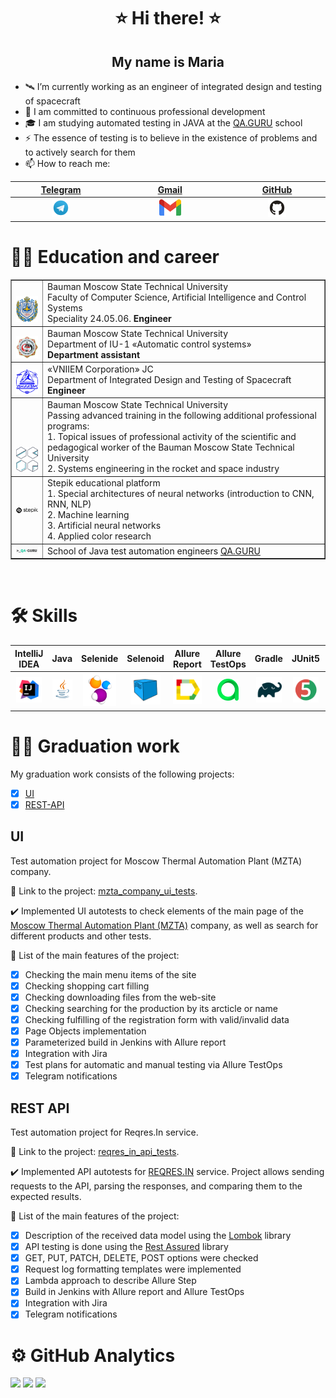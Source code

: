 <h1 align="center"> ⭐ Hi there! ⭐ </h1>
<h2 align="center"> My name is Maria </h2>


- 🛰️ I’m currently working as an engineer of integrated design and testing of spacecraft
- 🚀 I am committed to continuous professional development
- 🎓 I am studying automated testing in JAVA at the [QA.GURU](https://qa.guru) school
- ⚡ The essence of testing is to believe in the existence of problems and to actively search for them
- 📫 How to reach me:
  
| [Telegram](https://t.me/MaryPimenova) | [Gmail](mailto:marusim8ha@gmail.com) |[GitHub](https://github.com/MaryPimenova/) |
|:---------:|:---------:|:---------:|
| <a href="https://t.me/MaryPimenova"> <img width="20%" src="media/logotypes/Telegram.svg" alt="Telegram Badge"/> </a> | <a href="mailto:marusim8ha@gmail.com"> <img width="20%" src="media/logotypes/gmail.png" alt="gmail"/></a> | <a href="https://github.com/MaryPimenova/"> <img width="20%" src="media/logotypes/GitHub.svg" alt="github"/></a> |

# 👩‍🎓 Education and career
<table width="100%" border='1'>
   <tr> 
    <td width="8%" valign="bottom"><img src="media/images/MGTU.png"></td><td valign="middle">Bauman Moscow State Technical University</br>Faculty of Computer Science, Artificial Intelligence and Control Systems</br>Speciality 24.05.06. <b>Engineer</b></td>
    <tr><td width="8%" valign="bottom"><img src="media/images/iu1.jpeg"></td><td valign="middle">Bauman Moscow State Technical University</br>Department of IU-1 «Automatic control systems»</br><b>Department assistant</b></td>
    <tr><td width="8%" valign="bottom"><img src="media/images/vniiem.jpg"></td><td valign="middle">«VNIIEM Corporation» JC</br>Department of Integrated Design and Testing of Spacecraft</br><b>Engineer</b></td>
    <tr><td width="8%" valign="bottom"><img src="media/images/degree.png"></td><td valign="middle">Bauman Moscow State Technical University</br>Passing advanced training in the following additional professional programs:</br>1. Topical issues of professional activity of the scientific and pedagogical worker of the Bauman Moscow State Technical University</br>2. Systems engineering in the rocket and space industry</td>
  <tr><td width="8%" valign="middle"><img src="media/images/stepic.png"></td><td valign="middle">Stepik educational platform</br>1. Special architectures of neural networks (introduction to CNN, RNN, NLP)</br>2. Machine learning</br>3. Artificial neural networks</br>4. Applied color research</td>
    <tr><td width="10%" valign="bottom"><img src="media/images/qa_guru.png"></td><td valign="middle">School of Java test automation engineers <a target="_blank" href="https://qa.guru">QA.GURU</a></td>
   </tr>
  </table>
  </br>

# :hammer_and_wrench: Skills 
| IntelliJ IDEA | Java | Selenide | Selenoid  | Allure Report |  Allure TestOps | Gradle | JUnit5 | GitHub | Jenkins| Rest Assured | Postman | Telegram | Jira | 
|:---------:|:---------:|:---------:|:---------:|:---------:|:---------:|:---------:|:---------:|:---------:|:---------:|:---------:|:-----------:|:-----------:|:-----------:|
| <a href="https://www.jetbrains.com/idea/"> <img width="90%" title="IntelliJ IDEA" src="media/logotypes/Intelij_IDEA.svg"></a> | <a href="https://www.java.com/"><img width="100%" title="Java" src="media/logotypes/Java.svg"></a> | <a href="https://selenide.org/"> <img width="90%" title="Selenide" src="media/logotypes/Selenide.svg"></a> | <a href="https://aerokube.com/selenoid/"> <img width="80%" title="Selenoid" src="media/logotypes/Selenoid.svg"></a> |<a href="https://github.com/allure-framework/allure2"> <img width="100%" title="Allure Report" src="media/logotypes/Allure_Report.svg"></a> |<a href="https://qameta.io/"> <img width="60%" title="Allure TestOps" src="media/logotypes/AllureTestOps.svg"></a> |<a href="https://gradle.org/"><img width="90%" title="Gradle" src="media/logotypes/Gradle.svg"></a> |<a href="https://junit.org/junit5/"> <img width="90%" title="JUnit5" src="media/logotypes/JUnit5.svg"></a> |<a href="https://github.com/"><img width="90%" title="GitHub" src="media/logotypes/GitHub.svg"></a> | <a href="https://jenkins.autotests.cloud/"> <img width="90%" title="Jenkins" src="media/logotypes/Jenkins.svg"></a>| <a href="https://rest-assured.io/"> <img width="65%" title="Rest Assured" src="media/logotypes/rest_assured.png"></a> | <a href="https://www.postman.com/"> <img width="65%" title="Postman" src="media/logotypes/postman.png"></a> |<a href="https://web.telegram.org/"> <img width="80%" title="Telegram" src="media/logotypes/Telegram.svg"></a> |<a href="https://jira.autotests.cloud/"> <img width="85%" title="Jira" src="media/logotypes/Jira.svg"></a>|

# :woman_technologist: Graduation work
My graduation work consists of the following projects:
- [x] [UI](https://github.com/MaryPimenova/mzta_website_project_UI)
- [x] [REST-API](https://github.com/MaryPimenova/rest-api-reqres)

## UI
Test automation project for Moscow Thermal Automation Plant (MZTA) company.

:link: Link to the project: <a target="_blank" href="https://github.com/MaryPimenova/VacancyProject">mzta_company_ui_tests</a>.

:heavy_check_mark: Implemented UI autotests to check elements of the main page of the [Moscow Thermal Automation Plant (MZTA)](https://www.mzta.ru/) company, as well as search for different products and other tests.

:triangular_flag_on_post: List of the main features of the project:
- [x] Checking the main menu items of the site
- [x] Checking shopping cart filling
- [x] Checking downloading files from the web-site
- [x] Checking searching for the production by its arcticle or name
- [x] Checking fulfilling of the registration form with valid/invalid data
- [x] Page Objects implementation
- [x] Parameterized build in Jenkins with Allure report
- [x] Integration with Jira
- [x] Test plans for automatic and manual testing via Allure TestOps
- [x] Telegram notifications

## REST API
Test automation project for Reqres.In service.

:link: Link to the project: <a target="_blank" href="https://github.com/MaryPimenova/rest-api-reqres">reqres_in_api_tests</a>.

:heavy_check_mark: Implemented API autotests for [REQRES.IN](https://reqres.in/) service. Project allows sending requests to the API, parsing the responses, and comparing them to the expected results.

:triangular_flag_on_post: List of the main features of the project:
- [x] Description of the received data model using the [Lombok](https://mvnrepository.com/artifact/org.projectlombok/lombok) library
- [x] API testing is done using the [Rest Assured](https://rest-assured.io/) library
- [x] GET, PUT, PATCH, DELETE, POST options were checked
- [x] Request log formatting templates were implemented
- [x] Lambda approach to describe Allure Step
- [x] Build in Jenkins with Allure report and Allure TestOps
- [x] Integration with Jira
- [x] Telegram notifications

# ⚙️ GitHub Analytics
![](http://github-profile-summary-cards.vercel.app/api/cards/stats?username=MaryPimenova&theme=nightowl)
![](http://github-profile-summary-cards.vercel.app/api/cards/repos-per-language?username=MaryPimenova&theme=nightowl)
![](https://github-profile-summary-cards.vercel.app/api/cards/profile-details?username=MaryPimenova&theme=nightowl)
